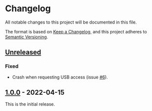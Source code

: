 # Changelog
All notable changes to this project will be documented in this file.

The format is based on [Keep a Changelog](https://keepachangelog.com/en/1.0.0/),
and this project adheres to [Semantic Versioning](https://semver.org/spec/v2.0.0.html).

## [Unreleased]
### Fixed
- Crash when requesting USB access (issue [#6]).

## [1.0.0] - 2022-04-15
This is the initial release.

[unreleased]: https://github.com/springcard/android-keyple/compare/1.0.0...HEAD
[1.0.0]: https://github.com/springcard/android-keyple/releases/tag/1.0.0


[#6]: https://github.com/springcard/android-keyple/issues/6